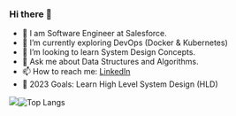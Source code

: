 ### Hi there 👋

- 🔭 I am Software Engineer at Salesforce.
- 🌱 I’m currently exploring DevOps (Docker & Kubernetes)
- 👯 I’m looking to learn System Design Concepts.
- 💬 Ask me about Data Structures and Algorithms.
- 📫 How to reach me: [LinkedIn](www.linkedin.com/in/shrijeet-kushle)
- 🥅 2023 Goals: Learn High Level System Design (HLD)

<img src="https://github-readme-stats.vercel.app/api?username=shrijeetkushle&&show_icons=true&title_color=ffffff&icon_color=bb2acf&text_color=daf7dc&bg_color=151515">![Top Langs](https://github-readme-stats.vercel.app/api/top-langs/?username=shrijeetkushle&layout=compact)
